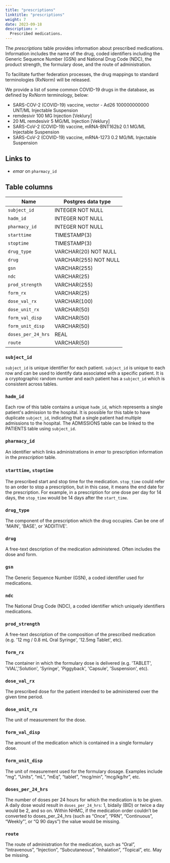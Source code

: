 ```yaml
---
title: "prescriptions"
linktitle: "prescriptions"
weight: 7
date: 2023-09-18
description: >
  Prescribed medications.
---
```


The *prescriptions* table provides information about prescribed medications. Information includes the name of the drug, coded identifiers including the Generic Sequence Number (GSN) and National Drug Code (NDC), the product strength, the formulary dose, and the route of administration.

To facilitate further federation processes, the drug mappings to standard terminologies (RxNorm) will be released.

We provide a list of some common COVID-19 drugs in the database, as defined by RxNorm terminology, below:

- SARS-COV-2 (COVID-19) vaccine, vector - Ad26 100000000000 UNT/ML Injectable Suspension	
- remdesivir 100 MG Injection [Veklury]	
- 20 ML remdesivir 5 MG/ML Injection [Veklury]	
- SARS-CoV-2 (COVID-19) vaccine, mRNA-BNT162b2 0.1 MG/ML Injectable Suspension	
- SARS-CoV-2 (COVID-19) vaccine, mRNA-1273 0.2 MG/ML Injectable Suspension	


## Links to

* *emar* on `pharmacy_id`

## Table columns

Name | Postgres data type
---- | ----
`subject_id` | INTEGER NOT NULL
`hadm_id` | INTEGER NOT NULL
`pharmacy_id` | INTEGER NOT NULL
`starttime` | TIMESTAMP(3)
`stoptime` | TIMESTAMP(3)
`drug_type` | VARCHAR(20) NOT NULL
`drug` | VARCHAR(255) NOT NULL
`gsn` | VARCHAR(255)
`ndc` | VARCHAR(25)
`prod_strength` | VARCHAR(255)
`form_rx` | VARCHAR(25)
`dose_val_rx` | VARCHAR(100)
`dose_unit_rx` | VARCHAR(50)
`form_val_disp` | VARCHAR(50)
`form_unit_disp` | VARCHAR(50)
`doses_per_24_hrs` | REAL
`route` | VARCHAR(50)

<!-- `poe_id` | VARCHAR(25) -->
<!-- `poe_seq` | INTEGER --> 
<!-- `formulary_drug_cd` | VARCHAR(50) -->

### `subject_id`

`subject_id` is unique identifier for each patient. `subject_id` is unique to each row and can be used to identify data associated with a specific patient. It is a cryptographic random number and each patient has a `subject_id` which is consistent across tables.

### `hadm_id`

Each row of this table contains a unique `hadm_id`, which represents a single patient's admission to the hospital. It is possible for this table to have duplicate `subject_id`, indicating that a single patient had multiple admissions to the hospital. The ADMISSIONS table can be linked to the PATIENTS table using `subject_id`.

### `pharmacy_id`

An identifier which links administrations in *emar* to prescription information in the *prescription* table.

### `starttime`, `stoptime`

The prescribed start and stop time for the medication. `stop_time` could refer to an order to stop a prescription, but in this case, it means the end date for the prescription. For example, in a prescription for one dose per day for 14 days, the `stop_time` would be 14 days after the `start_time`.

### `drug_type`

The component of the prescription which the drug occupies. Can be one of 'MAIN', 'BASE', or 'ADDITIVE'.

### `drug`

A free-text description of the medication administered. Often includes the dose and form.

### `gsn`

The Generic Sequence Number (GSN), a coded identifier used for medications.

### `ndc`

The National Drug Code (NDC), a coded identifier which uniquely identifiers medications. 

### `prod_strength`

A free-text description of the composition of the prescribed medication (e.g. '12 mg / 0.8 mL Oral Syringe', '12.5mg Tablet', etc).

### `form_rx`

The container in which the formulary dose is delivered (e.g. 'TABLET', 'VIAL','Solution', 'Syringe', 'Piggyback', 'Capsule', 'Suspension', etc).

### `dose_val_rx`

The prescribed dose for the patient intended to be administered over the given time period.

### `dose_unit_rx`

The unit of measurement for the dose.

### `form_val_disp`

The amount of the medication which is contained in a single formulary dose. 

### `form_unit_disp`

The unit of measurement used for the formulary dosage. Examples include “mg”, “Units”, “mL”, “mEq”, “tablet”, “mcg/min”, “mcg/kg/hr”, etc.


### `doses_per_24_hrs`

The number of doses per 24 hours for which the medication is to be given. A daily dose would result in `doses_per_24_hrs`: 1, bidaily (BID) or twice a day would be 2, and so on. Within NHMC, if the medication order couldn’t be converted to doses_per_24_hrs (such as “Once”, “PRN”, “Continuous”, “Weekly”’, or “Q 90 days”) the value would be missing.

### `route`

The route of administration for the medication, such as “Oral”, “Intravenous”, “Injection”, “Subcutaneous”, “Inhalation”, “Topical”, etc. May be missing.
